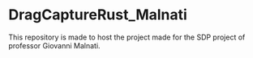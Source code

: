 # DragCaptureRust_Malnati
This repository is made to host the project made for the SDP project of professor Giovanni Malnati.
